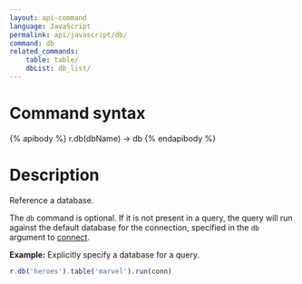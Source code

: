 ```yaml
---
layout: api-command
language: JavaScript
permalink: api/javascript/db/
command: db
related_commands:
    table: table/
    dbList: db_list/
---
```


# Command syntax #

{% apibody %}
r.db(dbName) &rarr; db
{% endapibody %}

# Description #

Reference a database.

The `db` command is optional. If it is not present in a query, the query will run against the default database for the connection, specified in the `db` argument to [connect](/api/javascript/connect).

__Example:__ Explicitly specify a database for a query.

```js
r.db('heroes').table('marvel').run(conn)
```

